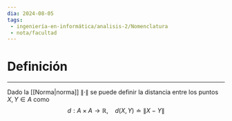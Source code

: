 ```yaml
---
dia: 2024-08-05
tags: 
 - ingeniería-en-informática/analisis-2/Nomenclatura
 - nota/facultad
---
```

# Definición
---
Dado la [[Norma|norma]] $\lVert \cdot \rVert$ se puede definir la distancia entre los puntos $X, Y \in A$ como $$ d: A \times A \to \mathbb{R}, ~~~~ d(X, Y) \doteq \lVert X - Y \rVert $$